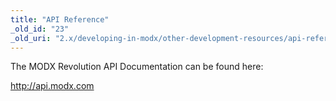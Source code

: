 ```yaml
---
title: "API Reference"
_old_id: "23"
_old_uri: "2.x/developing-in-modx/other-development-resources/api-reference"
---
```


The MODX Revolution API Documentation can be found here:

<http://api.modx.com>
